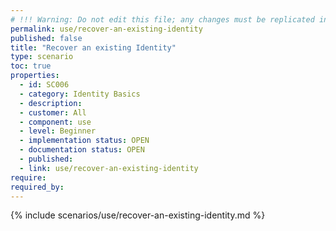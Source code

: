 ```yaml
---
# !!! Warning: Do not edit this file; any changes must be replicated in Excel !!!
permalink: use/recover-an-existing-identity
published: false
title: "Recover an existing Identity"
type: scenario
toc: true
properties:
  - id: SC006
  - category: Identity Basics
  - description:
  - customer: All
  - component: use
  - level: Beginner
  - implementation status: OPEN
  - documentation status: OPEN
  - published:
  - link: use/recover-an-existing-identity
require:
required_by:
---
```


{% include scenarios/use/recover-an-existing-identity.md %}
